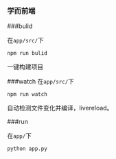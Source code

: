 ### 学而前端

###bulid

在`app/src/`下

`npm run bulid`

一键构建项目

###watch
在`app/src/`下

`npm run watch`

自动检测文件变化并编译，livereload。

###run

在`app/`下

`python app.py`